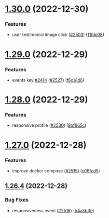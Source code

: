 # [1.30.0](https://github.com/EddieHubCommunity/LinkFree/compare/v1.29.0...v1.30.0) (2022-12-30)


### Features

* user testimonial image click ([#2503](https://github.com/EddieHubCommunity/LinkFree/issues/2503)) ([11fdc08](https://github.com/EddieHubCommunity/LinkFree/commit/11fdc088a866dc473b2eb09bbde0e0b5cc4a0d82))



# [1.29.0](https://github.com/EddieHubCommunity/LinkFree/compare/v1.28.0...v1.29.0) (2022-12-29)


### Features

* events key [#2414](https://github.com/EddieHubCommunity/LinkFree/issues/2414) ([#2527](https://github.com/EddieHubCommunity/LinkFree/issues/2527)) ([f6da1d6](https://github.com/EddieHubCommunity/LinkFree/commit/f6da1d6b58a6f7317e9059843f33dba76d5a4e71))



# [1.28.0](https://github.com/EddieHubCommunity/LinkFree/compare/v1.27.0...v1.28.0) (2022-12-29)


### Features

* responsive profile ([#2530](https://github.com/EddieHubCommunity/LinkFree/issues/2530)) ([9bf865c](https://github.com/EddieHubCommunity/LinkFree/commit/9bf865c6bf49948d8971b9decc04b95f57cd9bd9))



# [1.27.0](https://github.com/EddieHubCommunity/LinkFree/compare/v1.26.4...v1.27.0) (2022-12-28)


### Features

* improve docker compose ([#2515](https://github.com/EddieHubCommunity/LinkFree/issues/2515)) ([c06fcd5](https://github.com/EddieHubCommunity/LinkFree/commit/c06fcd5aede5f85f8239e4ce0e64126a273f32eb))



## [1.26.4](https://github.com/EddieHubCommunity/LinkFree/compare/v1.26.3...v1.26.4) (2022-12-28)


### Bug Fixes

* responsiveness event ([#2516](https://github.com/EddieHubCommunity/LinkFree/issues/2516)) ([54a3b3e](https://github.com/EddieHubCommunity/LinkFree/commit/54a3b3e30d1a57f96da9490e2ce143c767c55f43))




